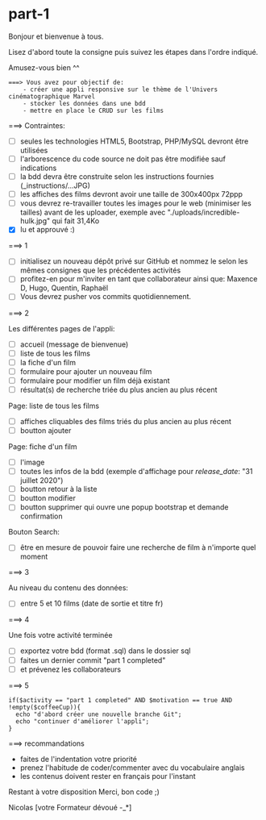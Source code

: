 # part-1

Bonjour et bienvenue à tous.

Lisez d'abord toute la consigne puis suivez les étapes dans l'ordre indiqué.

Amusez-vous bien ^^

```
===> Vous avez pour objectif de:
    - créer une appli responsive sur le thème de l'Univers cinématographique Marvel
    - stocker les données dans une bdd
    - mettre en place le CRUD sur les films
```

===> Contraintes:

- [ ] seules les technologies HTML5, Bootstrap, PHP/MySQL devront être utilisées
- [ ] l'arborescence du code source ne doit pas être modifiée sauf indications
- [ ] la bdd devra être construite selon les instructions fournies (_instructions/...JPG)
- [ ] les affiches des films devront avoir une taille de 300x400px 72ppp
- [ ] vous devrez re-travailler toutes les images pour le web (minimiser les tailles) avant de les uploader, exemple avec "./uploads/incredible-hulk.jpg" qui fait 31,4Ko
- [x] lu et approuvé :)

===> 1

- [ ] initialisez un nouveau dépôt privé sur GitHub et nommez le selon les mêmes consignes que les précédentes activités
- [ ] profitez-en pour m'inviter en tant que collaborateur ainsi que: Maxence D, Hugo, Quentin, Raphaël
- [ ] Vous devrez pusher vos commits quotidiennement.

===> 2

Les différentes pages de l'appli:
- [ ] accueil (message de bienvenue)
- [ ] liste de tous les films
- [ ] la fiche d'un film
- [ ] formulaire pour ajouter un nouveau film
- [ ] formulaire pour modifier un film déjà existant
- [ ] résultat(s) de recherche triée du plus ancien au plus récent

Page: liste de tous les films
- [ ] affiches cliquables des films triés du plus ancien au plus récent
- [ ] boutton ajouter

Page: fiche d'un film
- [ ] l'image
- [ ] toutes les infos de la bdd (exemple d'affichage pour *release_date*: "31 juillet 2020")
- [ ] boutton retour à la liste
- [ ] boutton modifier
- [ ] boutton supprimer qui ouvre une popup bootstrap et demande confirmation

Bouton Search:
- [ ] être en mesure de pouvoir faire une recherche de film à n'importe quel moment

===> 3

Au niveau du contenu des données:
- [ ] entre 5 et 10 films (date de sortie et titre fr)

===> 4

Une fois votre activité terminée
- [ ] exportez votre bdd (format .sql) dans le dossier sql
- [ ] faites un dernier commit "part 1 completed"
- [ ] et prévenez les collaborateurs

===> 5

```
if($activity == "part 1 completed" AND $motivation == true AND !empty($coffeeCup)){
  echo "d'abord créer une nouvelle branche Git";
  echo "continuer d'améliorer l'appli";
}
```

===> recommandations

- faites de l'indentation votre priorité
- prenez l'habitude de coder/commenter avec du vocabulaire anglais
- les contenus doivent rester en français pour l'instant


Restant à votre disposition
Merci, bon code ;)

Nicolas
[votre Formateur dévoué -_*]
